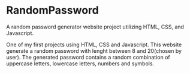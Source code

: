 # RandomPassword
A random password generator website project utilizing HTML, CSS, and Javascript.

One of my first projects using HTML, CSS and Javascript.
This website generate a random password with lenght between 8 and 20(chosen by user).
The generated password contains a random combination of uppercase letters, lowercase letters, numbers and symbols.
